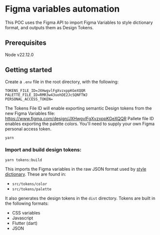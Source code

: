 # Figma variables automation

This POC uses the Figma API to import Figma Variables to style dictionary format, and outputs them as Design Tokens.

## Prerequisites

Node v22.12.0

## Getting started

Create a `.env` file in the root directory, with the following:

```
TOKENS_FILE_ID=JXHwgvlFgXvzxppKGeXQQR
PALETTE_FILE_ID=RMR3w43uohDE2JcSQNFTWJ
PERSONAL_ACCESS_TOKEN=
```

The Tokens File ID will enable exporting semantic Design tokens from the new Figma Variables file: https://www.figma.com/design/JXHwgvlFgXvzxppKGeXQQR
Pallete file ID enables exporting the palette colors. You'll need to supply your own Figma personal access token.

```
yarn
```

### Import and build design tokens:

```
yarn tokens:build
```

This imports the Figma variables in the raw JSON format used by [style dictionary](https://styledictionary.com/). These are found in:

- `src/tokens/color`
- `src/tokens/palette`

It also generates the design tokens in the `dist` directory. Tokens are built in the following formats:

- CSS variables
- Javascript
- Flutter (dart)
- JSON
